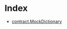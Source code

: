 # Index

<!-- START_INDEX -->
- [contract.MockDictionary](./contract.MockDictionary.md)

<!-- END_INDEX -->